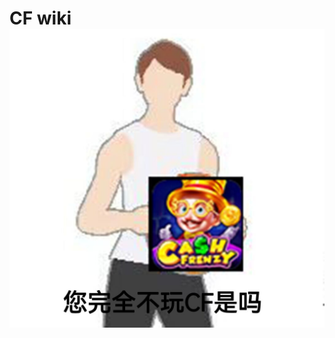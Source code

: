 <!-- # CF wiki -->
# CF wiki ![](images/cf.jpg)

<!-- # [A级活动](A_Activity.md)
# [B级活动](B_Activity.md)
# [C级活动](C_Activity.md)
# [系统活动](System.md)
# [活动配置](Activity.md)
# [新手](quest.md) -->
<!-- For full documentation visit [mkdocs.org](https://www.mkdocs.org). -->